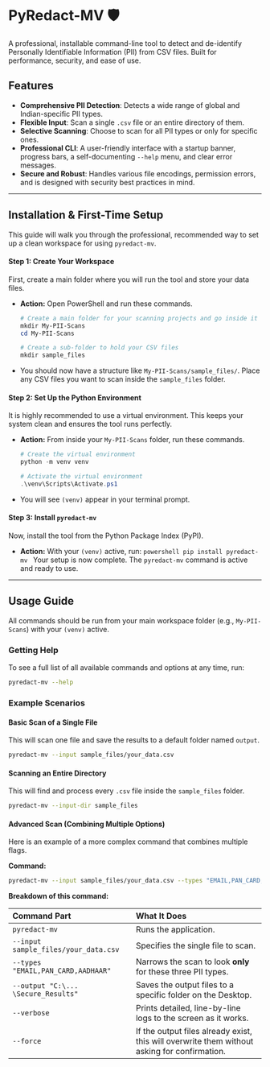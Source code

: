 # PyRedact-MV 🛡️

A professional, installable command-line tool to detect and de-identify Personally Identifiable Information (PII) from CSV files. Built for performance, security, and ease of use.

## Features

- **Comprehensive PII Detection**: Detects a wide range of global and Indian-specific PII types.
- **Flexible Input**: Scan a single `.csv` file or an entire directory of them.
- **Selective Scanning**: Choose to scan for all PII types or only for specific ones.
- **Professional CLI**: A user-friendly interface with a startup banner, progress bars, a self-documenting `--help` menu, and clear error messages.
- **Secure and Robust**: Handles various file encodings, permission errors, and is designed with security best practices in mind.

---

## Installation & First-Time Setup

This guide will walk you through the professional, recommended way to set up a clean workspace for using `pyredact-mv`.

#### **Step 1: Create Your Workspace**

First, create a main folder where you will run the tool and store your data files.

- **Action:** Open PowerShell and run these commands.

  ```powershell
  # Create a main folder for your scanning projects and go inside it
  mkdir My-PII-Scans
  cd My-PII-Scans

  # Create a sub-folder to hold your CSV files
  mkdir sample_files
  ```

- You should now have a structure like `My-PII-Scans/sample_files/`. Place any CSV files you want to scan inside the `sample_files` folder.

#### **Step 2: Set Up the Python Environment**

It is highly recommended to use a virtual environment. This keeps your system clean and ensures the tool runs perfectly.

- **Action:** From inside your `My-PII-Scans` folder, run these commands.

  ```powershell
  # Create the virtual environment
  python -m venv venv

  # Activate the virtual environment
  .\venv\Scripts\Activate.ps1
  ```

- You will see `(venv)` appear in your terminal prompt.

#### **Step 3: Install `pyredact-mv`**

Now, install the tool from the Python Package Index (PyPI).

- **Action:** With your `(venv)` active, run:
  `powershell
    pip install pyredact-mv
    `
  Your setup is now complete. The `pyredact-mv` command is active and ready to use.

---

## Usage Guide

All commands should be run from your main workspace folder (e.g., `My-PII-Scans`) with your `(venv)` active.

### **Getting Help**

To see a full list of all available commands and options at any time, run:

```bash
pyredact-mv --help
```

### **Example Scenarios**

#### **Basic Scan of a Single File**

This will scan one file and save the results to a default folder named `output`.

```bash
pyredact-mv --input sample_files/your_data.csv
```

#### **Scanning an Entire Directory**

This will find and process every `.csv` file inside the `sample_files` folder.

```bash
pyredact-mv --input-dir sample_files
```

#### **Advanced Scan (Combining Multiple Options)**

Here is an example of a more complex command that combines multiple flags.

**Command:**

```bash
pyredact-mv --input sample_files/your_data.csv --types "EMAIL,PAN_CARD,AADHAAR" --output "C:\Users\YourName\Desktop\Secure_Results" --verbose --force
```

**Breakdown of this command:**

| Command Part                         | What It Does                                                                                 |
| :----------------------------------- | :------------------------------------------------------------------------------------------- |
| `pyredact-mv`                        | Runs the application.                                                                        |
| `--input sample_files/your_data.csv` | Specifies the single file to scan.                                                           |
| `--types "EMAIL,PAN_CARD,AADHAAR"`   | Narrows the scan to look **only** for these three PII types.                                 |
| `--output "C:\... \Secure_Results"`  | Saves the output files to a specific folder on the Desktop.                                  |
| `--verbose`                          | Prints detailed, line-by-line logs to the screen as it works.                                |
| `--force`                            | If the output files already exist, this will overwrite them without asking for confirmation. |
